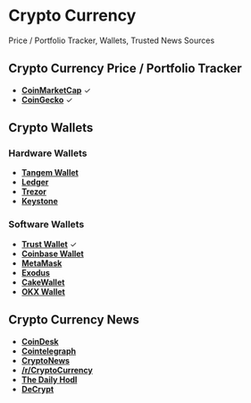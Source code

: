 # Crypto Currency

Price / Portfolio Tracker, Wallets, Trusted News Sources

## Crypto Currency Price / Portfolio Tracker

- [**CoinMarketCap**](https://coinmarketcap.com) ✓
- [**CoinGecko**](https://coingecko.com) ✓

## Crypto Wallets

### Hardware Wallets

- [**Tangem Wallet**](https://tangem.com)
- [**Ledger**](https://ledger.com) 
- [**Trezor**](https://trezor.io)
- [**Keystone**](https://keyst.one)

### Software Wallets
- [**Trust Wallet**](https://trustwallet.com) ✓
- [**Coinbase Wallet**](https://coinbase.com/en-ca/wallet)
- [**MetaMask**](https://metamask.io)
- [**Exodus**](https://exodus.io)
- [**CakeWallet**](https://cakewallet.com)
- [**OKX Wallet**](https://web3.okx.com)


## Crypto Currency News

- [**CoinDesk**](https://coindesk.com)
- [**Cointelegraph**](https://cointelegraph.com)
- [**CryptoNews**](https://cryptonews.com)
- [**/r/CryptoCurrency**](https://reddit.com/r/CryptoCurrency)
- [**The Daily Hodl**](https://dailyhodl.com)
- [**DeCrypt**](https://decrypt.co)
